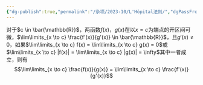 ```yaml
---
{"dg-publish":true,"permalink":"/杂项/2023-10/L'Hôpital法则/","dgPassFrontmatter":true}
---
```


对于$c \in \bar{\mathbb{R}}$，两函数$f(x)$，$g(x)$在以$x=c$为端点的开区间可微，$\lim\limits_{x \to c} \frac{f'(x)}{g'(x)} \in \bar{\mathbb{R}}$，且$g'(x) \ne 0$，如果$\lim\limits_{x \to c} f(x) = \lim\limits_{x \to c} g(x) = 0$或$\lim\limits_{x \to c} |f(x)| = \lim\limits_{x \to c} |g(x)| = \infty$其中一者成立，则有
$$\lim\limits_{x \to c} \frac{f(x)}{g(x)} = \lim\limits_{x \to c} \frac{f'(x)}{g'(x)}$$